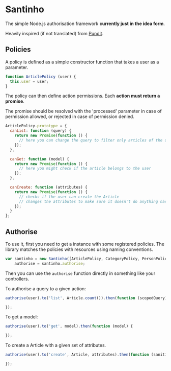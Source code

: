 # Santinho

The simple Node.js authorisation framework **currently just in the idea form**.

Heavily inspired (if not translated) from [Pundit](https://github.com/elabs/pundit).


## Policies

A policy is defined as a simple constructor function that takes a user as a parameter.

```js
function ArticlePolicy (user) {
  this.user = user;
}
```

The policy can then define action permissions. Each **action must return a promise**.

The promise should be resolved with the 'processed' parameter in case of permission allowed, or rejected in case of permission denied.

```js
ArticlePolicy.prototype = {
  canList: function (query) {
    return new Promise(function () {
      // here you can change the query to filter only articles of the user
    });
  },

  canGet: function (model) {
    return new Promise(function () {
      // here you might check if the article belongs to the user
    });
  },

  canCreate: function (attributes) {
    return new Promise(function () {
      // checks if the user can create the Article
      // changes the attributes to make sure it doesn't do anything nasty
    });
  }
};
```

## Authorise

To use it, first you need to get a instance with some registered policies. The library matches the policies with resources using naming conventions.

```js
var santinho = new Santinho([ArticlePolicy, CategoryPolicy, PersonPolicy]),
    authorise = santinho.authorise;
```

Then you can use the `authorise` function directly in something like your controllers.


To authorise a query to a given action:

```js
authorise(user).to('list', Article.count()).then(function (scopedQuery) {

});
```

To get a model:

```js
authorise(user).to('get', model).then(function (model) {

});
```


To create a Article with a given set of attributes.

```js
authorise(user).to('create', Article, attributes).then(function (sanitisedAttributes) {

});
```
